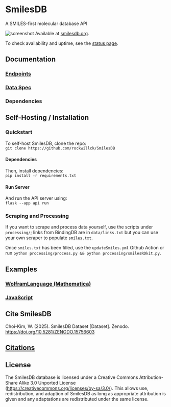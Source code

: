 # SmilesDB
A SMILES-first molecular database API

![screenshot](https://i.imgur.com/Zms4VHs.png)
Available at [smilesdb.org](https://smilesdb.org).

To check availability and uptime, see the [status page](https://status.smilesdb.org/).

## Documentation

### [Endpoints](https://github.com/rockwillck/SmilesDB/wiki/API-Documentation#endpoints)
### [Data Spec](https://github.com/rockwillck/SmilesDB/wiki/API-Documentation#data-spec)
### Dependencies

## Self-Hosting / Installation
### Quickstart
To self-host SmilesDB, clone the repo:  
`git clone https://github.com/rockwillck/SmilesDB`  

#### Dependencies
Then, install dependencies:  
`pip install -r requirements.txt`  

#### Run Server
And run the API server using:  
`flask --app api run`

### Scraping and Processing
If you want to scrape and process data yourself, use the scripts under `processing/`; links from BindingDB are in `data/links.txt` but you can use your own scraper to populate `smiles.txt`.  

Once `smiles.txt` has been filled, use the `updateSmiles.yml` Github Action or run `python processing/process.py && python processing/smilesRDkit.py`.

## Examples
### [WolframLanguage (Mathematica)](https://github.com/rockwillck/SmilesDB/wiki/Examples#wolframlanguage-mathematica)

### [JavaScript](https://github.com/rockwillck/SmilesDB/wiki/Examples#javascript)

## Cite SmilesDB
Choi-Kim, W. (2025). SmilesDB Dataset [Dataset]. Zenodo. https://doi.org/10.5281/ZENODO.15756603

## [Citations](https://github.com/rockwillck/SmilesDB/wiki/Citations)

## License
The SmilesDB database is licensed under a Creative Commons Attribution-Share Alike 3.0 Unported License (https://creativecommons.org/licenses/by-sa/3.0/). This allows use, redistribution, and adaption of SmilesDB as long as appropriate attribution is given and any adaptations are redistributed under the same license.
